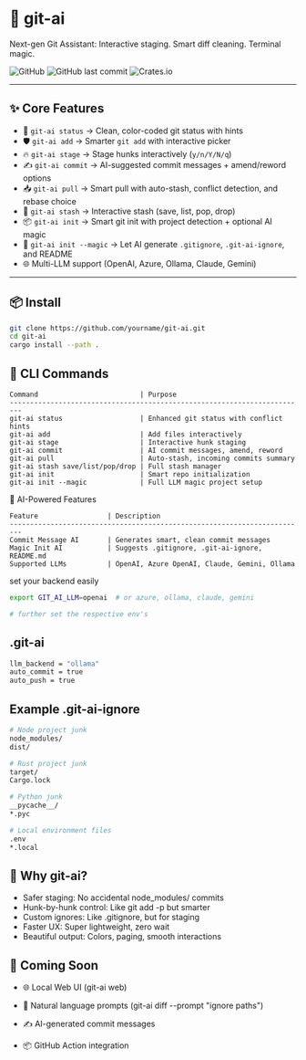 # 🚀 git-ai

Next-gen Git Assistant: Interactive staging. Smart diff cleaning. Terminal magic.

![GitHub](https://img.shields.io/github/license/aravindgopall/git-ai)
![GitHub last commit](https://img.shields.io/github/last-commit/aravindgopall/git-ai)
![Crates.io](https://img.shields.io/crates/v/git-ai)

---

## ✨ Core Features

- 📝 `git-ai status` → Clean, color-coded git status with hints
- 🛡️ `git-ai add` → Smarter `git add` with interactive picker
- 🔥 `git-ai stage` → Stage hunks interactively (`y/n/Y/N/q`)
- ✍️ `git-ai commit` → AI-suggested commit messages + amend/reword options
- 📥 `git-ai pull` → Smart pull with auto-stash, conflict detection, and rebase choice
- 🎒 `git-ai stash` → Interactive stash (save, list, pop, drop)
- 📦 `git-ai init` → Smart git init with project detection + optional AI magic
- 🔮 `git-ai init --magic` → Let AI generate `.gitignore`, `.git-ai-ignore`, and README
- 🌐 Multi-LLM support (OpenAI, Azure, Ollama, Claude, Gemini)

---

## 📦 Install

```bash
git clone https://github.com/yourname/git-ai.git
cd git-ai
cargo install --path .
```

## 🚀 CLI Commands

```
Command                         | Purpose
-------------------------------------------------------------------------
git-ai status                   | Enhanced git status with conflict hints
git-ai add                      | Add files interactively
git-ai stage                    | Interactive hunk staging
git-ai commit                   | AI commit messages, amend, reword
git-ai pull                     | Auto-stash, incoming commits summary
git-ai stash save/list/pop/drop | Full stash manager
git-ai init                     | Smart repo initialization
git-ai init --magic             | Full LLM magic project setup
```

🤖 AI-Powered Features

```
Feature                 | Description
-------------------------------------------------------------------------
Commit Message AI       | Generates smart, clean commit messages
Magic Init AI           | Suggests .gitignore, .git-ai-ignore, README.md
Supported LLMs          | OpenAI, Azure OpenAI, Claude, Gemini, Ollama
```

set your backend easily

```bash
export GIT_AI_LLM=openai  # or azure, ollama, claude, gemini

# further set the respective env's
```

## .git-ai

```bash
llm_backend = "ollama"
auto_commit = true
auto_push = true
```

## Example .git-ai-ignore

```bash
# Node project junk
node_modules/
dist/

# Rust project junk
target/
Cargo.lock

# Python junk
__pycache__/
*.pyc

# Local environment files
.env
*.local
```

## 🎯 Why git-ai?

- Safer staging: No accidental node_modules/ commits
- Hunk-by-hunk control: Like git add -p but smarter
- Custom ignores: Like .gitignore, but for staging
- Faster UX: Super lightweight, zero wait
- Beautiful output: Colors, paging, smooth interactions

## 🚀 Coming Soon

- 🌐 Local Web UI (git-ai web)
- 🤖 Natural language prompts (git-ai diff --prompt "ignore paths")

- ✍️ AI-generated commit messages
- 📦 GitHub Action integration
